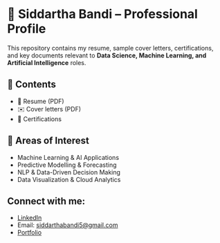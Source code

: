 # 📄 Siddartha Bandi – Professional Profile

This repository contains my resume, sample cover letters, certifications, and key documents relevant to **Data Science, Machine Learning, and Artificial Intelligence** roles.

## 📌 Contents
- 📄 Resume (PDF)
- ✉️ Cover letters (PDF)
- 🏅 Certifications

## 🐶 Areas of Interest
- Machine Learning & AI Applications
- Predictive Modelling & Forecasting
- NLP & Data-Driven Decision Making
- Data Visualization & Cloud Analytics

## Connect with me:
- [LinkedIn](https://www.linkedin.com/in/bandi-siddartha/)
- Email: siddarthabandi5@gmail.com
- [Portfolio](https://ob.zapfolio.in/siddarthabandi5)
